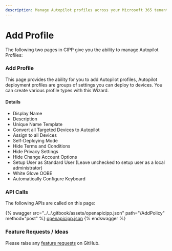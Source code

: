 ```yaml
---
description: Manage Autopilot profiles across your Microsoft 365 tenants.
---
```


# Add Profile

The following two pages in CIPP give you the ability to manage Autopilot Profiles:

### Add Profile

This page provides the ability for you to add Autopilot profiles, Autopilot deployment profiles are groups of settings you can deploy to devices. You can create various profile types with this Wizard.

#### Details <a href="#addprofile-details" id="addprofile-details"></a>

* Display Name
* Description
* Unique Name Template
* Convert all Targeted Devices to Autopilot
* Assign to all Devices
* Self-Deploying Mode
* Hide Terms and Conditions
* Hide Privacy Settings
* Hide Change Account Options
* Setup User as Standard User (Leave unchecked to setup user as a local administrator)
* White Glove OOBE
* Automatically Configure Keyboard

### API Calls

The following APIs are called on this page:

{% swagger src="../../.gitbook/assets/openapicipp.json" path="/AddPolicy" method="post" %}
[openapicipp.json](../../.gitbook/assets/openapicipp.json)
{% endswagger %}

### Feature Requests / Ideas

Please raise any [feature requests](https://github.com/KelvinTegelaar/CIPP/issues/new?assignees=\&labels=\&template=feature\_request.md\&title=FEATURE+REQUEST%3A+) on GitHub.
